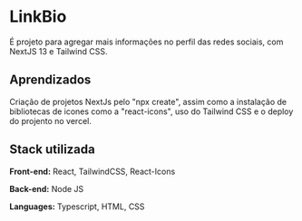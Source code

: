 
# LinkBio

É projeto para agregar mais informações no perfil das redes sociais, com NextJS 13 e Tailwind CSS.

## Aprendizados

Criação de projetos NextJs pelo "npx create", assim como a instalação de bibliotecas de icones como a "react-icons", uso do Tailwind CSS e o deploy do projento no vercel.


## Stack utilizada

**Front-end:** React, TailwindCSS, React-Icons

**Back-end:** Node JS

**Languages:** Typescript, HTML, CSS

